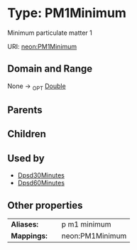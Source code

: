 
# Type: PM1Minimum


Minimum particulate matter 1

URI: [neon:PM1Minimum](https://data.neonscience.org/PM1Minimum)


## Domain and Range

None ->  <sub>OPT</sub> [Double](types/Double.md)

## Parents


## Children


## Used by

 * [Dpsd30Minutes](Dpsd30Minutes.md)
 * [Dpsd60Minutes](Dpsd60Minutes.md)

## Other properties

|  |  |  |
| --- | --- | --- |
| **Aliases:** | | p m1 minimum |
| **Mappings:** | | neon:PM1Minimum |

